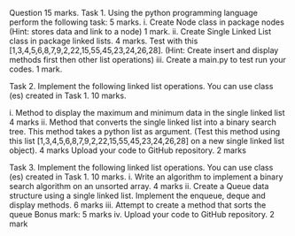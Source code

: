 Question 									15 marks. 
Task 1. Using the python programming language perform the following task: 		             5 marks.
i.	Create Node class in package nodes (Hint: stores data and link to a node) 	             1 mark.
ii.	Create Single Linked List class in package linked lists.				             4 marks. 
Test with this [1,3,4,5,6,8,7,9,2,22,15,55,45,23,24,26,28]. (Hint: Create insert and display methods first then other list operations)
iii.	Create a main.py to test run your codes. 	1 mark. 

Task 2. Implement the following linked list operations. You can use class (es) created in Task 1. 10 marks.

i.	Method to display the maximum and minimum data in the single linked list		4 marks
ii.	Method that converts the single linked list into a binary search tree. This method takes a python list as argument. (Test this method using this list [1,3,4,5,6,8,7,9,2,22,15,55,45,23,24,26,28] on a new single linked list object). 	4 marks 
Upload your code to GitHub repository. 						2 marks 

Task 3. Implement the following linked list operations. You can use class (es) created in Task 1. 10 marks. 
i.	Write an algorithm to implement a binary search algorithm on an unsorted array. 	4 marks 
ii.	Create a Queue data structure using a single linked list. Implement the enqueue, deque and display methods.								             6 marks
iii.	Attempt to create a method that sorts the queue Bonus mark: 		              5 marks
iv.	Upload your code to GitHub repository. 						2 mark
